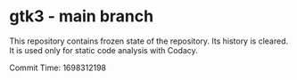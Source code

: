 # gtk3 - main branch

This repository contains frozen state of the repository.
Its history is cleared. It is used only for static code
analysis with Codacy.

Commit Time: 1698312198